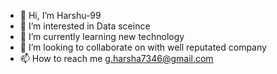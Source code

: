 - 👋 Hi, I’m Harshu-99
- 👀 I’m interested in Data sceince
- 🌱 I’m currently learning new technology
- 💞️ I’m looking to collaborate on with well reputated company
- 📫 How to reach me g.harsha7346@gmail.com

<!---
Harshu-99/Harshu-99 is a ✨ special ✨ repository because its `README.md` (this file) appears on your GitHub profile.
You can click the Preview link to take a look at your changes.
--->
